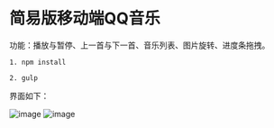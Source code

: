 # 简易版移动端QQ音乐

功能：播放与暂停、上一首与下一首、音乐列表、图片旋转、进度条拖拽。

```npm
1. npm install

2. gulp
```

界面如下：

![image](https://github.com/githubcjx/qqMusicPlayer/blob/master/images/music.png)
![image](https://github.com/githubcjx/qqMusicPlayer/blob/master/images/music_list.png)
